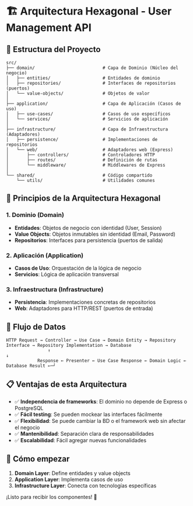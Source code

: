 # 🏗️ Arquitectura Hexagonal - User Management API

## 📁 Estructura del Proyecto

```
src/
├── domain/                          # Capa de Dominio (Núcleo del negocio)
│   ├── entities/                    # Entidades de dominio
│   ├── repositories/                # Interfaces de repositorios (puertos)
│   └── value-objects/               # Objetos de valor
│
├── application/                     # Capa de Aplicación (Casos de uso)
│   ├── use-cases/                   # Casos de uso específicos
│   └── services/                    # Servicios de aplicación
│
├── infrastructure/                  # Capa de Infraestructura (Adaptadores)
│   ├── persistence/                 # Implementaciones de repositorios
│   └── web/                         # Adaptadores web (Express)
│       ├── controllers/             # Controladores HTTP
│       ├── routes/                  # Definición de rutas
│       └── middleware/              # Middlewares de Express
│
└── shared/                          # Código compartido
    └── utils/                       # Utilidades comunes
```

## 🎯 Principios de la Arquitectura Hexagonal

### 1. **Dominio (Domain)**
- **Entidades**: Objetos de negocio con identidad (User, Session)
- **Value Objects**: Objetos inmutables sin identidad (Email, Password)
- **Repositorios**: Interfaces para persistencia (puertos de salida)

### 2. **Aplicación (Application)**
- **Casos de Uso**: Orquestación de la lógica de negocio
- **Servicios**: Lógica de aplicación transversal

### 3. **Infraestructura (Infrastructure)**
- **Persistencia**: Implementaciones concretas de repositorios
- **Web**: Adaptadores para HTTP/REST (puertos de entrada)

## 🔄 Flujo de Datos

```
HTTP Request → Controller → Use Case → Domain Entity → Repository Interface → Repository Implementation → Database
                ↑                                                                          ↓
            Response ← Presenter ← Use Case Response ← Domain Logic ← Database Result ←─┘
```

## 📋 Ventajas de esta Arquitectura

- ✅ **Independencia de frameworks**: El dominio no depende de Express o PostgreSQL
- ✅ **Fácil testing**: Se pueden mockear las interfaces fácilmente
- ✅ **Flexibilidad**: Se puede cambiar la BD o el framework web sin afectar el negocio
- ✅ **Mantenibilidad**: Separación clara de responsabilidades
- ✅ **Escalabilidad**: Fácil agregar nuevas funcionalidades

## 🚀 Cómo empezar

1. **Domain Layer**: Define entidades y value objects
2. **Application Layer**: Implementa casos de uso
3. **Infrastructure Layer**: Conecta con tecnologías específicas

¡Listo para recibir los componentes! 🎉